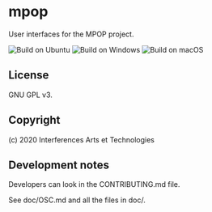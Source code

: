 # mpop

User interfaces for the MPOP project.

![Build on Ubuntu](https://github.com/interferences-at/mpop/workflows/Build%20on%20Ubuntu/badge.svg) ![Build on Windows](https://github.com/interferences-at/mpop/workflows/Build%20on%20Windows/badge.svg) ![Build on macOS](https://github.com/interferences-at/mpop/workflows/Build%20on%20macOS/badge.svg)

## License

GNU GPL v3.

## Copyright

(c) 2020 Interferences Arts et Technologies

## Development notes

Developers can look in the CONTRIBUTING.md file.

See doc/OSC.md and all the files in doc/.

